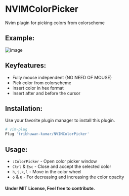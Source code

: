 # NVIMColorPicker
Nvim plugin for picking colors from colorscheme

## Example:
![image](https://github.com/tribhuwan-kumar/NVIMColorPicker/assets/118052427/9a026686-d06b-43a6-a372-b21dbf544b21)

## Keyfeatures:
- Fully mouse independent (NO NEED OF MOUSE)
- Pick color from colorscheme
- Insert color in hex format
- Insert after and before the cursor

## Installation:
Use your favorite plugin manager to install this plugin.
```bash
# vim-plug
Plug 'tribhuwan-kumar/NVIMColorPicker'
```

## Usage:
- `:ColorPicker` - Open color picker window
- `Ctrl` & `Esc` - Close and accept the selected color
- `h,j,k,l` - Move in the color wheel
- `o` & `O` - For decreasing and increasing the color opacity


#### Under MIT License, Feel free to contribute.
